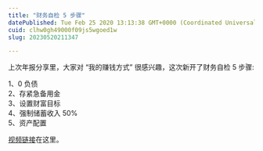 ```yaml
---
title: "财务自检 5 步骤"
datePublished: Tue Feb 25 2020 13:13:38 GMT+0000 (Coordinated Universal Time)
cuid: clhw0gh49000f09js5wgoed1w
slug: 20230520211347

---
```


上次年报分享里，大家对 “我的赚钱方式” 很感兴趣，这次新开了财务自检 5 步骤:  
  
1、0 负债  
2、存紧急备用金  
3、设置财富目标  
4、强制储蓄收入 50%  
5、资产配置

[视频链接](https://share.weiyun.com/4fuTME9P)在这里。
